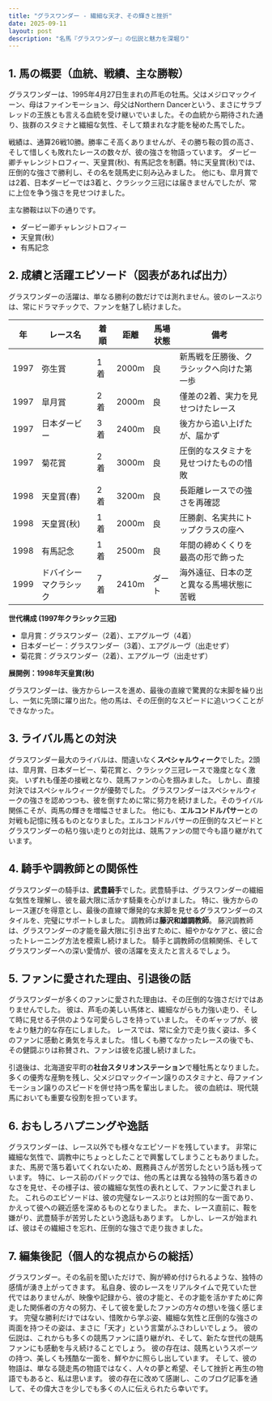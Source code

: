 ```yaml
---
title: "グラスワンダー - 繊細な天才、その輝きと挫折"
date: 2025-09-11
layout: post
description: "名馬『グラスワンダー』の伝説と魅力を深堀り"
---
```


## 1. 馬の概要（血統、戦績、主な勝鞍）

グラスワンダーは、1995年4月27日生まれの芦毛の牡馬。父はメジロマックイーン、母はファインモーション、母父はNorthern Dancerという、まさにサラブレッドの王族とも言える血統を受け継いでいました。その血統から期待された通り、抜群のスタミナと繊細な気性、そして類まれな才能を秘めた馬でした。

戦績は、通算26戦10勝。勝率こそ高くありませんが、その勝ち鞍の質の高さ、そして惜しくも敗れたレースの数々が、彼の強さを物語っています。  ダービー卿チャレンジトロフィー、天皇賞(秋)、有馬記念を制覇。特に天皇賞(秋)では、圧倒的な強さで勝利し、その名を競馬史に刻み込みました。  他にも、皐月賞では2着、日本ダービーでは3着と、クラシック三冠には届きませんでしたが、常に上位を争う強さを見せつけました。

主な勝鞍は以下の通りです。

* ダービー卿チャレンジトロフィー
* 天皇賞(秋)
* 有馬記念


## 2. 成績と活躍エピソード（図表があれば出力）

グラスワンダーの活躍は、単なる勝利の数だけでは測れません。彼のレースぶりは、常にドラマチックで、ファンを魅了し続けました。

| 年 | レース名           | 着順 | 距離 | 馬場状態 | 備考                                      |
|---|--------------------|-----|-----|---------|-------------------------------------------|
| 1997 | 弥生賞             | 1着 | 2000m | 良       | 新馬戦を圧勝後、クラシックへ向けた第一歩 |
| 1997 | 皐月賞             | 2着 | 2000m | 良       | 僅差の2着、実力を見せつけたレース         |
| 1997 | 日本ダービー         | 3着 | 2400m | 良       | 後方から追い上げたが、届かず             |
| 1997 | 菊花賞             | 2着 | 3000m | 良       | 圧倒的なスタミナを見せつけたものの惜敗     |
| 1998 | 天皇賞(春)         | 2着 | 3200m | 良       | 長距離レースでの強さを再確認             |
| 1998 | 天皇賞(秋)         | 1着 | 2000m | 良       | 圧勝劇、名実共にトップクラスの座へ        |
| 1998 | 有馬記念           | 1着 | 2500m | 良       | 年間の締めくくりを最高の形で飾った           |
| 1999 | ドバイシーマクラシック | 7着 | 2410m | ダート   | 海外遠征、日本の芝と異なる馬場状態に苦戦 |


**世代構成 (1997年クラシック三冠)**

* 皐月賞：グラスワンダー（2着）、エアグルーヴ（4着）
* 日本ダービー：グラスワンダー（3着）、エアグルーヴ（出走せず）
* 菊花賞：グラスワンダー（2着）、エアグルーヴ（出走せず）

**展開例：1998年天皇賞(秋)**

グラスワンダーは、後方からレースを進め、最後の直線で驚異的な末脚を繰り出し、一気に先頭に躍り出た。他の馬は、その圧倒的なスピードに追いつくことができなかった。


## 3. ライバル馬との対決

グラスワンダー最大のライバルは、間違いなく**スペシャルウィーク**でした。2頭は、皐月賞、日本ダービー、菊花賞と、クラシック三冠レースで幾度となく激突。  いずれも僅差の接戦となり、競馬ファンの心を掴みました。  しかし、直接対決ではスペシャルウィークが優勢でした。  グラスワンダーはスペシャルウィークの強さを認めつつも、彼を倒すために常に努力を続けました。そのライバル関係こそが、両馬の輝きを増幅させました。  他にも、**エルコンドルパサー**との対戦も記憶に残るものとなりました。エルコンドルパサーの圧倒的なスピードとグラスワンダーの粘り強い走りとの対比は、競馬ファンの間で今も語り継がれています。


## 4. 騎手や調教師との関係性

グラスワンダーの騎手は、**武豊騎手**でした。武豊騎手は、グラスワンダーの繊細な気性を理解し、彼を最大限に活かす騎乗を心がけました。  特に、後方からのレース運びを得意とし、最後の直線で爆発的な末脚を見せるグラスワンダーのスタイルを、完璧にサポートしました。  調教師は**藤沢和雄調教師**。  藤沢調教師は、グラスワンダーの才能を最大限に引き出すために、細やかなケアと、彼に合ったトレーニング方法を模索し続けました。  騎手と調教師の信頼関係、そしてグラスワンダーへの深い愛情が、彼の活躍を支えたと言えるでしょう。


## 5. ファンに愛された理由、引退後の話

グラスワンダーが多くのファンに愛された理由は、その圧倒的な強さだけではありませんでした。  彼は、芦毛の美しい馬体と、繊細ながらも力強い走り、そして時に見せる子供のような可愛らしさを持っていました。  そのギャップが、彼をより魅力的な存在にしました。  レースでは、常に全力で走り抜く姿は、多くのファンに感動と勇気を与えました。  惜しくも勝てなかったレースの後でも、その健闘ぶりは称賛され、ファンは彼を応援し続けました。

引退後は、北海道安平町の**社台スタリオンステーション**で種牡馬となりました。  多くの優秀な産駒を残し、父メジロマックイーン譲りのスタミナと、母ファインモーション譲りのスピードを併せ持つ馬を輩出しました。  彼の血統は、現代競馬においても重要な役割を担っています。


## 6. おもしろハプニングや逸話

グラスワンダーは、レース以外でも様々なエピソードを残しています。  非常に繊細な気性で、調教中にちょっとしたことで興奮してしまうこともありました。  また、馬房で落ち着いてくれないため、厩務員さんが苦労したという話も残っています。  特に、レース前のパドックでは、他の馬とは異なる独特の落ち着きのなさを見せ、その様子は、彼の繊細な気性の表れとして、ファンに愛されました。  これらのエピソードは、彼の完璧なレースぶりとは対照的な一面であり、かえって彼への親近感を深めるものとなりました。  また、レース直前に、鞍を嫌がり、武豊騎手が苦労したという逸話もあります。  しかし、レースが始まれば、彼はその繊細さを忘れ、圧倒的な強さで走り抜きました。


## 7. 編集後記（個人的な視点からの総括）

グラスワンダー。その名前を聞いただけで、胸が締め付けられるような、独特の感情が湧き上がってきます。  私自身、彼のレースをリアルタイムで見ていた世代ではありませんが、映像や記録から、彼の才能と、その才能を活かすために奔走した関係者の方々の努力、そして彼を愛したファンの方々の想いを強く感じます。  完璧な勝利だけではない、惜敗から学ぶ姿、繊細な気性と圧倒的な強さの両面を持つその姿は、まさに「天才」という言葉がふさわしいでしょう。  彼の伝説は、これからも多くの競馬ファンに語り継がれ、そして、新たな世代の競馬ファンにも感動を与え続けることでしょう。  彼の存在は、競馬というスポーツの持つ、美しくも残酷な一面を、鮮やかに照らし出しています。  そして、彼の物語は、単なる競走馬の物語ではなく、人々の夢と希望、そして挫折と再生の物語でもあると、私は思います。  彼の存在に改めて感謝し、このブログ記事を通して、その偉大さを少しでも多くの人に伝えられたら幸いです。
